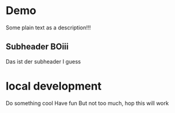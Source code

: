 # Demo


Some plain text as a description!!!
## Subheader BOiii

Das ist der subheader I guess

# local development

Do something cool
Have fun
But not too much, hop this will work
